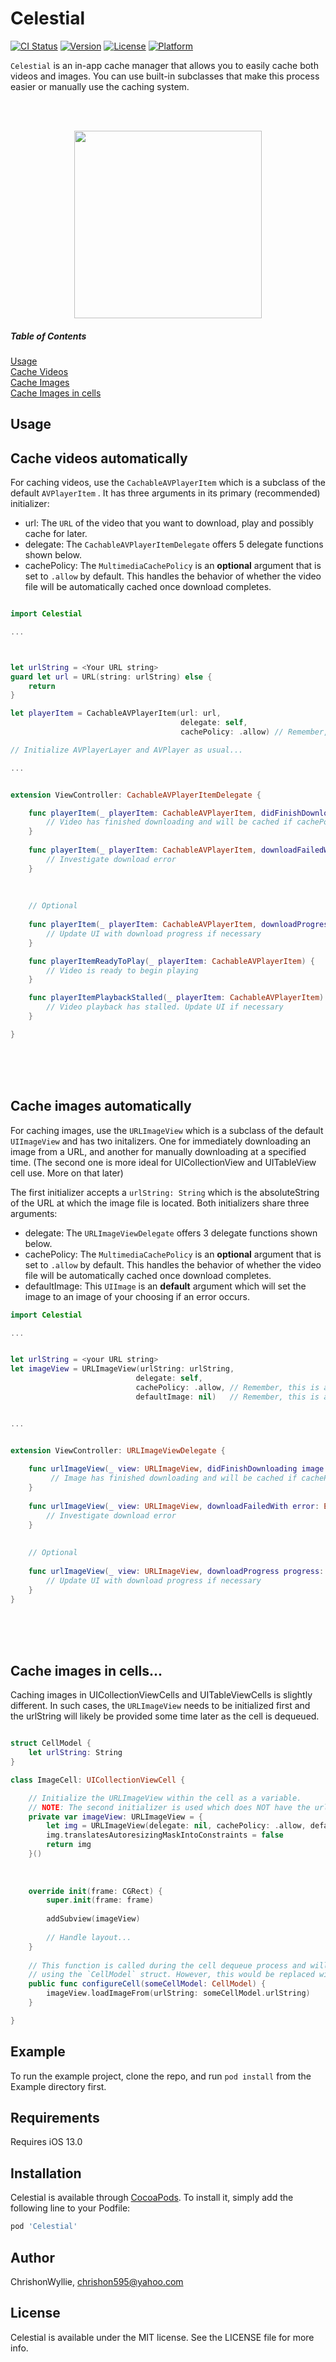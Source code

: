 # Celestial

[![CI Status](https://img.shields.io/travis/ChrishonWyllie/Celestial.svg?style=flat)](https://travis-ci.org/ChrishonWyllie/Celestial)
[![Version](https://img.shields.io/cocoapods/v/Celestial.svg?style=flat)](https://cocoapods.org/pods/Celestial)
[![License](https://img.shields.io/cocoapods/l/Celestial.svg?style=flat)](https://cocoapods.org/pods/Celestial)
[![Platform](https://img.shields.io/cocoapods/p/Celestial.svg?style=flat)](https://cocoapods.org/pods/Celestial)

`Celestial` is an in-app cache manager that allows you to easily cache both videos and images. You can use built-in subclasses that make this process easier or manually use the caching system.

<br />
<br />
<div id="images">
    <p align="center">
        <img style="display: inline; margin: 0 5px;" src="Github Images/Celestial-icon.png" width=300 height=300 />
    </p>
</div>

##### Table of Contents  
[Usage](#usage)
<br />
[Cache Videos](#cache_videos)
<br />
[Cache Images](#cache_images)
<br />
[Cache Images in cells](#cache_images_in_cells)

<a name="usage"/>

## Usage

<a name="cache_videos" />

## Cache videos automatically

For caching videos, use the `CachableAVPlayerItem` which is a subclass of the default `AVPlayerItem` . It has three arguments in its primary (recommended) initializer:
- url: The `URL` of the video that you want to download, play and possibly cache for later.
- delegate: The `CachableAVPlayerItemDelegate` offers 5 delegate functions shown below.
- cachePolicy: The `MultimediaCachePolicy` is an <b>optional</b> argument that is set to `.allow` by default. This handles the behavior of whether the video file will be automatically cached once download completes.
```swift

import Celestial

...



let urlString = <Your URL string>
guard let url = URL(string: urlString) else {
    return
}

let playerItem = CachableAVPlayerItem(url: url, 
                                      delegate: self, 
                                      cachePolicy: .allow) // Remember, this is an default parameter. You can exclude this one if you want caching to be set to .allow.

// Initialize AVPlayerLayer and AVPlayer as usual...

...


extension ViewController: CachableAVPlayerItemDelegate {

    func playerItem(_ playerItem: CachableAVPlayerItem, didFinishDownloading data: Data) {
        // Video has finished downloading and will be cached if cachePolicy is set to .allow
    }
    
    func playerItem(_ playerItem: CachableAVPlayerItem, downloadFailedWith error: Error) {
        // Investigate download error 
    }
    
    
    
    // Optional
    
    func playerItem(_ playerItem: CachableAVPlayerItem, downloadProgress progress: CGFloat, humanReadableProgress: String) {
        // Update UI with download progress if necessary
    }

    func playerItemReadyToPlay(_ playerItem: CachableAVPlayerItem) {
        // Video is ready to begin playing
    }

    func playerItemPlaybackStalled(_ playerItem: CachableAVPlayerItem) {
        // Video playback has stalled. Update UI if necessary
    }

}
```




<br />
<br />
<br />





<a name="cache_images" />

## Cache images automatically

For caching images, use the `URLImageView` which is a subclass of the default `UIImageView` and has two initalizers. One for immediately downloading an image from a URL, and another for manually downloading at a specified time. (The second one is more ideal for UICollectionView and UITableView cell use. More on that later)

The first initializer accepts a `urlString: String` which is the absoluteString of the URL at which the image file is located.
Both initializers share three arguments:
- delegate: The `URLImageViewDelegate` offers 3 delegate functions shown below.
- cachePolicy: The `MultimediaCachePolicy` is an <b>optional</b> argument that is set to `.allow` by default. This handles the behavior of whether the video file will be automatically cached once download completes.
- defaultImage: This `UIImage` is an <b>default</b> argument which will set the image to an image of your choosing if an error occurs.
```swift
import Celestial

...


let urlString = <your URL string>
let imageView = URLImageView(urlString: urlString, 
                            delegate: self, 
                            cachePolicy: .allow, // Remember, this is an default parameter. You can exclude this one if you want caching to be set to .allow.
                            defaultImage: nil)   // Remember, this is an default parameter. You can exclude this one unless you want an image to be displayed in case of an unexpected download error.


...


extension ViewController: URLImageViewDelegate {
    
    func urlImageView(_ view: URLImageView, didFinishDownloading image: UIImage) {
         // Image has finished downloading and will be cached if cachePolicy is set to .allow
    }
    
    func urlImageView(_ view: URLImageView, downloadFailedWith error: Error) {
        // Investigate download error
    }
    
    
    // Optional 
    
    func urlImageView(_ view: URLImageView, downloadProgress progress: CGFloat, humanReadableProgress: String) {
        // Update UI with download progress if necessary
    }
}
```


<br />
<br />
<br />

<a name="cache_images_in_cells" />

## Cache images in cells...

Caching images in UICollectionViewCells and UITableViewCells is slightly different. In such cases, the `URLImageView` needs to be initialized first and the urlString will likely be provided some time later as the cell is dequeued.

```swift

struct CellModel {
    let urlString: String
}

class ImageCell: UICollectionViewCell {

    // Initialize the URLImageView within the cell as a variable.
    // NOTE: The second initializer is used which does NOT have the urlString argument.
    private var imageView: URLImageView = {
        let img = URLImageView(delegate: nil, cachePolicy: .allow, defaultImage: nil)
        img.translatesAutoresizingMaskIntoConstraints = false
        return img
    }()
    
    
    
    override init(frame: CGRect) {
        super.init(frame: frame)
        
        addSubview(imageView)
        
        // Handle layout...
    }
    
    // This function is called during the cell dequeue process and will load the image
    // using the `CellModel` struct. However, this would be replaced with your method.
    public func configureCell(someCellModel: CellModel) {
        imageView.loadImageFrom(urlString: someCellModel.urlString)
    }

}
```




## Example

To run the example project, clone the repo, and run `pod install` from the Example directory first.

## Requirements

Requires iOS 13.0

## Installation

Celestial is available through [CocoaPods](https://cocoapods.org). To install
it, simply add the following line to your Podfile:

```ruby
pod 'Celestial'
```

## Author

ChrishonWyllie, chrishon595@yahoo.com

## License

Celestial is available under the MIT license. See the LICENSE file for more info.
